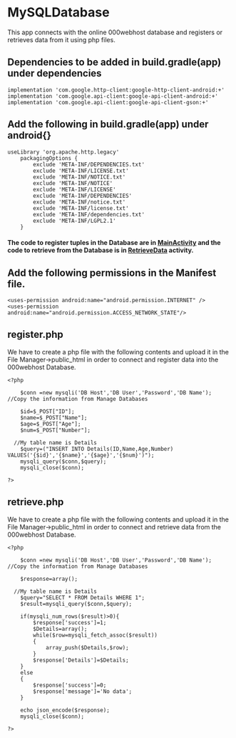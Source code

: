 # MySQLDatabase
This app connects with the online 000webhost database and registers or retrieves data from it using php files.


## Dependencies to be added in build.gradle(app) under dependencies 
```
implementation 'com.google.http-client:google-http-client-android:+' 
implementation 'com.google.api-client:google-api-client-android:+'  
implementation 'com.google.api-client:google-api-client-gson:+'
```


## Add the following in build.gradle(app) under android{}
```
useLibrary 'org.apache.http.legacy'
    packagingOptions {
        exclude 'META-INF/DEPENDENCIES.txt'
        exclude 'META-INF/LICENSE.txt'
        exclude 'META-INF/NOTICE.txt'
        exclude 'META-INF/NOTICE'
        exclude 'META-INF/LICENSE'
        exclude 'META-INF/DEPENDENCIES'
        exclude 'META-INF/notice.txt'
        exclude 'META-INF/license.txt'
        exclude 'META-INF/dependencies.txt'
        exclude 'META-INF/LGPL2.1'
    }
```

#### The code to register tuples in the Database are in [MainActivity](https://github.com/anushanadim/MySQLDatabase/blob/master/app/src/main/java/com/example/anushanadim/mysqldatabase/MainActivity.java) and the code to retrieve from the Database is in [RetrieveData](https://github.com/anushanadim/MySQLDatabase/blob/master/app/src/main/java/com/example/anushanadim/mysqldatabase/RetrieveData.java) activity.


## Add the following permissions in the Manifest file.
```
<uses-permission android:name="android.permission.INTERNET" />
<uses-permission android:name="android.permission.ACCESS_NETWORK_STATE"/> 
```

## register.php
We have to create a php file with the following contents and upload it in the File Manager->public_html in order to connect and register data into the 000webhost Database.
```
<?php

	$conn =new mysqli('DB Host','DB User','Password','DB Name');   //Copy the information from Manage Databases
  
	$id=$_POST["ID"];
	$name=$_POST["Name"];
	$age=$_POST["Age"];
	$num=$_POST["Number"];
	
  //My table name is Details
	$query=("INSERT INTO Details(ID,Name,Age,Number) VALUES('{$id}','{$name}','{$age}','{$num}')");
	mysqli_query($conn,$query);
	mysqli_close($conn);

?>
```
## retrieve.php
We have to create a php file with the following contents and upload it in the File Manager->public_html in order to connect and retrieve data from the 000webhost Database.
```
<?php

	$conn =new mysqli('DB Host','DB User','Password','DB Name');   //Copy the information from Manage Databases
	
	$response=array();	
  
  //My table name is Details
	$query="SELECT * FROM Details WHERE 1";
	$result=mysqli_query($conn,$query);
	
	if(mysqli_num_rows($result)>0){
		$response['success']=1; 
		$Details=array();
		while($row=mysqli_fetch_assoc($result))
		{
			array_push($Details,$row);
		}
		$response['Details']=$Details;
	}
	else
	{
		$response['success']=0;
		$response['message']='No data';
	}
		 
	echo json_encode($response);
	mysqli_close($conn);
	
?>
```
